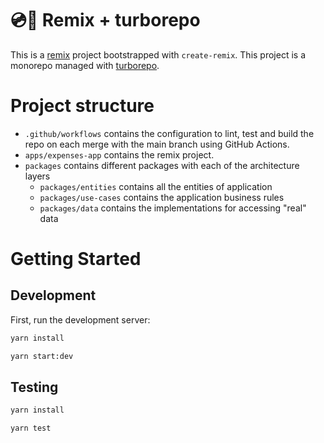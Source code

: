 # 💿🚀 Remix + turborepo

This is a [remix](https://remix.run/) project bootstrapped with `create-remix`. This project is a monorepo managed with [turborepo](https://turborepo.org/). 

# Project structure

- `.github/workflows` contains the configuration to lint, test and build the repo on each merge with the main branch using GitHub Actions.
- `apps/expenses-app` contains the remix project.
- `packages` contains different packages with each of the architecture layers
  - `packages/entities` contains all the entities of application
  - `packages/use-cases` contains the application business rules
  - `packages/data` contains the implementations for accessing "real" data
  
# Getting Started

## Development

First, run the development server:

```bash
yarn install

yarn start:dev
```

## Testing

```bash
yarn install

yarn test
```


